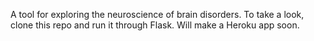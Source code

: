 A tool for exploring the neuroscience of brain disorders. To take a look, clone this repo and run it through Flask. Will make a Heroku app soon.
